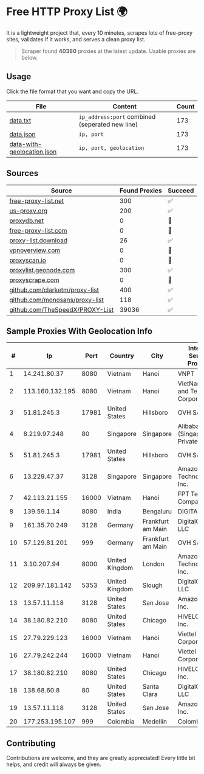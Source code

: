 
# Free HTTP Proxy List 🌍

It is a lightweight project that, every 10 minutes, scrapes lots of free-proxy sites, validates if it works, and serves a clean proxy list.


> Scraper found **40380** proxies at the latest update. Usable proxies are below.

## Usage

Click the file format that you want and copy the URL.


|File|Content|Count|
|----|-------|-----|
|[data.txt](https://raw.githubusercontent.com/themiralay/Proxy-List-World/master/data.txt)|`ip_address:port` combined (seperated new line)|173|
|[data.json](https://raw.githubusercontent.com/themiralay/Proxy-List-World/master/data.json)|`ip, port`|173|
|[data-with-geolocation.json](https://raw.githubusercontent.com/themiralay/Proxy-List-World/master/data-with-geolocation.json)|`ip, port, geolocation`|173|

## Sources

|Source|Found Proxies|Succeed|
|------|-------------|-------|
|[free-proxy-list.net](https://free-proxy-list.net)|300|✅|
|[us-proxy.org](https://www.us-proxy.org)|200|✅|
|[proxydb.net](http://proxydb.net)|0|🚫|
|[free-proxy-list.com](https://free-proxy-list.com/?page=&port=&type%5B%5D=http&type%5B%5D=https&up_time=0&search=Search)|0|🚫|
|[proxy-list.download](https://www.proxy-list.download/HTTP)|26|✅|
|[vpnoverview.com](https://vpnoverview.com/privacy/anonymous-browsing/free-proxy-servers)|0|🚫|
|[proxyscan.io](https://www.proxyscan.io)|0|🚫|
|[proxylist.geonode.com](https://proxylist.geonode.com/api/proxy-list?limit=300&page=1&sort_by=lastChecked&sort_type=desc&protocols=http,https)|300|✅|
|[proxyscrape.com](https://api.proxyscrape.com/v2/?request=displayproxies&protocol=http&timeout=10000&country=all&ssl=all&anonymity=all)|0|🚫|
|[github.com/clarketm/proxy-list](https://raw.githubusercontent.com/clarketm/proxy-list/master/proxy-list-raw.txt)|400|✅|
|[github.com/monosans/proxy-list](https://raw.githubusercontent.com/monosans/proxy-list/main/proxies/http.txt)|118|✅|
|[github.com/TheSpeedX/PROXY-List](https://raw.githubusercontent.com/TheSpeedX/PROXY-List/master/http.txt)|39036|✅|


## Sample Proxies With Geolocation Info

|#|Ip|Port|Country|City|Internet Service Provider|
|-|--|----|-------|----|-------------------------|
|1|14.241.80.37|8080|Vietnam|Hanoi|VNPT|
|2|113.160.132.195|8080|Vietnam|Hanoi|VietNam Post and Telecom Corporation|
|3|51.81.245.3|17981|United States|Hillsboro|OVH SAS|
|4|8.219.97.248|80|Singapore|Singapore|Alibaba Cloud (Singapore) Private Limited|
|5|51.81.245.3|17981|United States|Hillsboro|OVH SAS|
|6|13.229.47.37|3128|Singapore|Singapore|Amazon Technologies Inc.|
|7|42.113.21.155|16000|Vietnam|Hanoi|FPT Telecom Company|
|8|139.59.1.14|8080|India|Bengaluru|DIGITALOCEAN|
|9|161.35.70.249|3128|Germany|Frankfurt am Main|DigitalOcean, LLC|
|10|57.129.81.201|999|Germany|Frankfurt am Main|OVH SAS|
|11|3.10.207.94|8000|United Kingdom|London|Amazon Technologies Inc.|
|12|209.97.181.142|5353|United Kingdom|Slough|DigitalOcean, LLC|
|13|13.57.11.118|3128|United States|San Jose|Amazon.com, Inc.|
|14|38.180.82.210|8080|United States|Chicago|HIVELOCITY, Inc.|
|15|27.79.229.123|16000|Vietnam|Hanoi|Viettel Corporation|
|16|27.79.242.244|16000|Vietnam|Hanoi|Viettel Corporation|
|17|38.180.82.210|8080|United States|Chicago|HIVELOCITY, Inc.|
|18|138.68.60.8|80|United States|Santa Clara|DigitalOcean, LLC|
|19|13.57.11.118|3128|United States|San Jose|Amazon.com, Inc.|
|20|177.253.195.107|999|Colombia|Medellín|Colombia Móvil|



## Contributing

Contributions are welcome, and they are greatly appreciated! Every
little bit helps, and credit will always be given.

